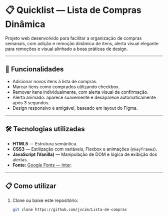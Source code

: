 # 📋 Quicklist — Lista de Compras Dinâmica

Projeto web desenvolvido para facilitar a organização de compras semanais, com adição e remoção dinâmica de itens, alerta visual elegante para remoções e visual alinhado a boas práticas de design.

---

## 🚀 Funcionalidades

- Adicionar novos itens à lista de compras.
- Marcar itens como comprados utilizando checkbox.
- Remover itens individualmente, com alerta visual de confirmação.
- Alerta animado: aparece suavemente e desaparece automaticamente após 3 segundos.
- Design responsivo e amigável, baseado em layout do Figma.

---

## 🛠️ Tecnologias utilizadas

- **HTML5** — Estrutura semântica.
- **CSS3** — Estilização com variáveis, Flexbox e animações (`@keyframes`).
- **JavaScript (Vanilla)** — Manipulação de DOM e lógica de exibição dos alertas.
- **Fonte:** [Google Fonts — Inter](https://fonts.google.com/specimen/Inter).

---

## 📋 Como utilizar

1. Clone ou baixe este repositório:
   ```bash
   git clone https://github.com/jvcim/Lista-de-compras
